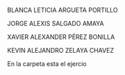 <p> 
BLANCA LETICIA ARGUETA PORTILLO

</p>
<p> 
JORGE ALEXIS SALGADO AMAYA

</p>
<p> 
XAVIER ALEXANDER PÉREZ BONILLA

</p>
<p> 
KEVIN ALEJANDRO ZELAYA CHAVEZ 

</p>
<p> 
En la carpeta esta el ejercio

</p>
